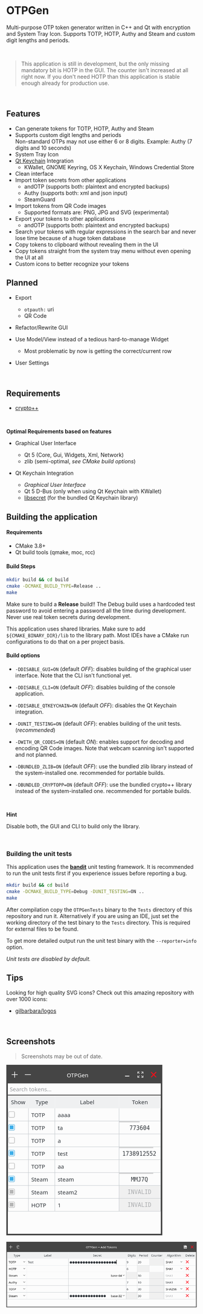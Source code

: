 # OTPGen

Multi-purpose OTP token generator written in C++ and Qt with encryption and System Tray Icon.
Supports TOTP, HOTP, Authy and Steam and custom digit lengths and periods.

<br>

> This application is still in development, but the only missing mandatory bit is HOTP
> in the GUI. The counter isn't increased at all right now. If you don't need HOTP than
> this application is stable enough already for production use.

<br>

## Features

 - Can generate tokens for TOTP, HOTP, Authy and Steam
 - Supports custom digit lengths and periods <br>
   Non-standard OTPs may not use either 6 or 8 digits. Example: Authy (7 digits and 10 seconds)
 - System Tray Icon
 - [Qt Keychain](https://github.com/frankosterfeld/qtkeychain) Integration
   - KWallet, GNOME Keyring, OS X Keychain, Windows Credential Store
 - Clean interface
 - Import token secrets from other applications
   - andOTP (supports both: plaintext and encrypted backups)
   - Authy (supports both: xml and json input)
   - SteamGuard
 - Import tokens from QR Code images
   - Supported formats are: PNG, JPG and SVG (experimental)
 - Export your tokens to other applications
   - andOTP (supports both: plaintext and encrypted backups)
 - Search your tokens with regular expressions in the search bar and never lose
   time because of a huge token database
 - Copy tokens to clipboard without revealing them in the UI
 - Copy tokens straight from the system tray menu without even opening the UI at all
 - Custom icons to better recognize your tokens


## Planned

 - Export
   - `otpauth:` uri
   - QR Code

 - Refactor/Rewrite GUI
 - Use Model/View instead of a tedious hard-to-manage Widget
   - Most problematic by now is getting the correct/current row

 - User Settings

<br>

## Requirements

 - [crypto++](https://cryptopp.com/)

<br>

**Optimal Requirements based on features**

 - Graphical User Interface
   - Qt 5 (Core, Gui, Widgets, Xml, Network)
   - zlib (semi-optimal, *see CMake build options*)

 - Qt Keychain Integration
   - *Graphical User Interface*
   - Qt 5 D-Bus (only when using Qt Keychain with KWallet)
   - [libsecret](https://wiki.gnome.org/Projects/Libsecret) (for the bundled Qt Keychain library)


## Building the application

#### Requirements

 - CMake 3.8+
 - Qt build tools (qmake, moc, rcc)

#### Build Steps

```sh
mkdir build && cd build
cmake -DCMAKE_BUILD_TYPE=Release ..
make
```

Make sure to build a **Release** build!! The Debug build uses a hardcoded test password
to avoid entering a password all the time during development. Never use real token secrets
during development.

This application uses shared libraries. Make sure to add `${CMAKE_BINARY_DIR}/lib` to the
library path. Most IDEs have a CMake run configurations to do that on a per project basis.

#### Build options

 - `-DDISABLE_GUI=ON` (default *OFF*): disables building of the graphical user interface.
   Note that the CLI isn't functional yet.

 - `-DDISABLE_CLI=ON` (default *OFF*): disables building of the console application.

 - `-DDISABLE_QTKEYCHAIN=ON` (default *OFF*): disables the Qt Keychain integration.

 - `-DUNIT_TESTING=ON` (default *OFF*): enables building of the unit tests. (*recommended*)

 - `-DWITH_QR_CODES=ON` (default *ON*): enables support for decoding and encoding QR Code images.
   Note that webcam scanning isn't supported and not planned.

 - `-DBUNDLED_ZLIB=ON` (default *OFF*): use the bundled zlib library instead of the system-installed
   one. recommended for portable builds.

 - `-DBUNDLED_CRYPTOPP=ON` (default *OFF*): use the bundled crypto++ library instead of the system-installed
   one. recommended for portable builds.

<br>

**Hint**

Disable both, the GUI and CLI to build only the library.

<br>

### Building the unit tests

This application uses the [**bandit**](https://github.com/banditcpp/bandit) unit testing framework.
It is recommended to run the unit tests first if you experience issues before reporting a bug.

```sh
mkdir build && cd build
cmake -DCMAKE_BUILD_TYPE=Debug -DUNIT_TESTING=ON ..
make
```

After compilation copy the `OTPGenTests` binary to the `Tests` directory of this repository
and run it. Alternatively if you are using an IDE, just set the working directory of the
test binary to the `Tests` directory. This is required for external files to be found.

To get more detailed output run the unit test binary with the `--reporter=info` option.

*Unit tests are disabled by default.*


## Tips

Looking for high quality SVG icons? Check out this amazing repository with over 1000 icons:

 - [gilbarbara/logos](https://github.com/gilbarbara/logos)


<br>

## Screenshots

> Screenshots may be out of date.

![Main Window](./.screenshots/MainWindow.png "Main Window")

![Add Tokens](./.screenshots/AddTokens.png "Add Tokens")
